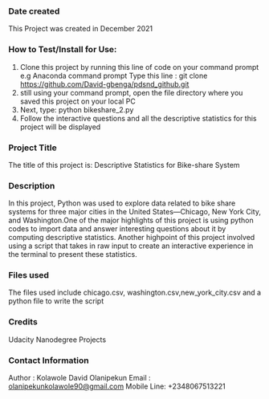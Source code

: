 

### Date created
This Project was  created in December 2021

### How to Test/Install for Use:
1. Clone this project by running this line of code on your command prompt e.g Anaconda command prompt
Type this line :   git clone https://github.com/David-gbenga/pdsnd_github.git
2. still using your command prompt, open the file directory where you saved this project on your local PC 
3. Next, type:    python bikeshare_2.py
4. Follow the interactive questions and all the descriptive statistics for this project will be displayed


### Project Title
The title of this project is: Descriptive Statistics for Bike-share System

### Description
In this project, Python was used to explore data related to bike share systems for three major cities in the United States—Chicago, New York City, and Washington.One of the major highlights of this project is using python codes to import data and answer interesting questions about it by computing descriptive statistics. Another highpoint of this project involved using a script that takes in raw input to create an interactive experience in the terminal to present these statistics.

### Files used
The files used include
chicago.csv, washington.csv,new_york_city.csv and a python file to write the script

### Credits
Udacity Nanodegree Projects

### Contact Information
Author : Kolawole David Olanipekun
Email : olanipekunkolawole90@gmail.com
Mobile Line: +2348067513221



